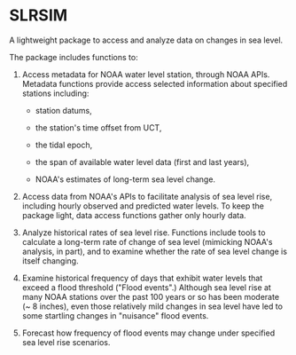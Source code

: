 # SLRSIM
A lightweight package to access and analyze data on changes in sea level.

The package includes functions to:

1.  Access metadata for NOAA water level station, through NOAA APIs. 
Metadata functions provide access selected information about specified stations
including:

       - station datums, 
   
       - the station's time offset from UCT,
   
       - the tidal epoch,
   
       - the span of available water level data (first and last years),
   
       - NOAA's estimates of long-term sea level change.

2.  Access data from NOAA's APIs to facilitate analysis of sea level rise,
including hourly observed and predicted water levels. To keep the package light,
data access functions gather only hourly data.

3. Analyze historical rates of sea level rise.  Functions include tools to 
calculate a long-term rate of change of sea level (mimicking NOAA's analysis, 
in part), and to examine whether the rate of sea level change is itself 
changing.

4. Examine historical frequency of days that exhibit water levels that exceed a 
flood threshold ("Flood events".) Although sea level rise at many NOAA stations 
over the  past 100 years or so has been moderate (~ 8 inches), even those 
relatively mild changes in sea level have led to some startling changes in 
"nuisance" flood events.

5.  Forecast how frequency of flood events may change under specified sea level 
rise scenarios. 

